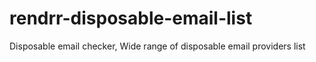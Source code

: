 # rendrr-disposable-email-list
Disposable email checker, Wide range of disposable email providers list
